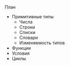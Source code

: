
План
- Примитивные типы
  - Числа
  - Строки
  - Списки
  - Словари
  - Изменяемость типов
- Функции
- Условия
- Циклы